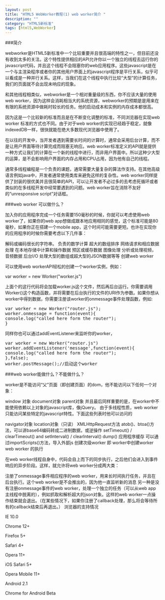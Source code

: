 ```yaml
---
layout: post
title: "HTML5 WebWorker教程(1) web worker简介 "
description: ""
category: "HTML5新标准"
tags: [html5,WebWorker]
---
```



###简介

webworker是HTML5新标准中一个比较重要并且很高端的特性之一，但目前还没有收到太多的关注。这个特性提供相应的API允许你以一个独立的线程去运行你的javascript代码，并且这个线程不会阻塞你的web应用程序。这些javascript是在一个与主渲染程序或者你的其他用户界面上的javascript程序是平行关系，似乎可以看成是一种并行关系。这样，当我们在这个线程中执行比较“大型”的计算任务，我们的页面就不会出现未响应的现象。

和其他线程相类似，webworker是一个相对重量级的东西，你不应该大量的使用web worker，因为这样会消耗相当大的系统资源，webworker的预期是是用来在有限的系统资源中做耗时较长的任务。他的启动成本和实例的内存成本都很高。

因为这是一个比较新的标准而且是在不断变化调整的标准，不同浏览器在实现web worker 标准的方式也不同。由于对于web worker的实现已经趋于稳定，就像indexedDB一样，很快就能在绝大多数现代浏览器中使用了。

在以往的开发中，当开发者遇到需要长时间的计算时，通常会采用后台计算，而不是让用户界面等待计算完成而阻塞无响应。web worker标准定义的API就是提供一种方式让我们的计算在一个新的线程中进行，而非用户界面中。所以这种少大型的运算，是不会影响用户界面的内存占用和CPU占用，因为他有自己的线程。

通常多线程编程是一个负责的课题，通常需要大量复杂的算法作支持。在其他高级语言例如java中，开发者通常使用类库来避免这样的复杂性。web worker同样提供了封装的很优美并且很简单的API，可以让开发者不必过多的去考虑死循环或者类似的在多线程开发中经常要遇到的问题。web worker旨在消除不友好的“unresponsive script”对话框。

###web worker 可以做什么？

加入你的应用程序完成一个任务需要150毫秒的时候，你就可以考虑使用web worker了，如果你的web app想做成跟本地应用相同的感觉，这个标准可能是80毫秒，如果你正在搭建一个mobile app，这个时间可能需要更短。也许在实现你的应用程序的时候你需要考虑以下几件事：

解码或编码很长的字符串。
负责的数学计算
超大的数组排序
网络请求和相应数据处理
在本地存储中计算和操作数据
预区或缓存数据
图像处理
分析或处理视频，音频数据
后台I/O
处理大型的数组或超大型的JSON数据等等
创建web worker

 

可以使用web workerAPI轻松的创建一个worker实例，例如：

var worker = new Worker("worker.js")

上面个的这行代码将会加载worker.js这个文件，然后再后台运行。你需要调用Worker()这个构造函数，并将需要在后台执行的文件的URI作为参数。如果你想从worker中得到数据，你需要注册该worker的onmessage事件处理函数，例如:

<pre class="prettyprint lang-js linenums">
var worker = new Worker("router.js");
worker.onmessage = function(event){
console.log("called here form the router");
}
</pre>

同样你也可以通过addEventListener来监听你的worker，

<pre class="prettyprint lang-js linenums">
var worker = new Worker("router.js")
worker.addEventListener('message',function(event){
console.log("called here form the router");
},false);
worker.postMessage();//启动这个worker
</pre>


###web worker能做什么？不能做什么？

worker是不能访问“父”页面（即创建页面）的dom，他不能访问以下任何一个对象：

window 对象
document对象
parent对象
并且最后同样重要的是，在worker中不能使用依赖以上对象的javascript库，像jQuery。
由于多线程性质，web worker 只能访问某些特定的javascript特性。下面这些列表时他可以访问的

navigator对象
location对象（只读）
XMLHttpRequest方法
atob()、btoa()方法，可以讲base64编码转成二进制数据，或逆操作
setTimeout() / clearTimeout() and setInterval() / clearInterval()
dump()
应用程序缓存
可以通过importScripts()方法，导入外部js
创建次级worker 即 worker中创建worker
web worker 的执行

在web worker线程自身中，代码会自上而下的同步执行，之后他们会进入到事件响应的异步阶段。这样，就允许将web worker分成两大类：

注册了onmessage事件相应程序的web worker，用来长时间执行任务，并且在后台执行。这个web worker是不会推出的，因为他一直监听新的消息
另一种是没有注册onmessage事件的web worker，处理一个独立的任务（可以从web app 主线程中脱离的），例如抓取和解析超大的json对象。这样的web worker一点操作结束就会退出。（在某些情况下，如果你注册了callback处理，那么将会等待所有的callback结束后再退出。）
浏览器的支持情况

IE 10.0

Chrome 12+

Firefox 5+

Safari 4+

Opera 11+

iOS Safari 5+

Opera Mobile 11+

Android 2.1

Chrome for Android Beta
